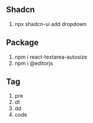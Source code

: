 ## Shadcn

1. npx shadcn-ui add dropdown

## Package

1. npm i react-textarea-autosize
2. npm i @editorjs

## Tag

1. pre
2. dt
3. dd
4. code
